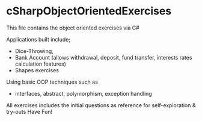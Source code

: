 # cSharpObjectOrientedExercises

This file contains the object oriented exercises via C#

Applications built include;
- Dice-Throwing, 
- Bank Account (allows withdrawal, deposit, fund transfer, interests rates calculation features)
 - Shapes exercises

Using basic OOP techniques such as 
- interfaces, abstract, polymorphism, exception handling

All exercises includes the initial questions as reference for self-exploration & try-outs 
Have Fun!
